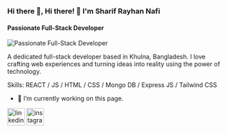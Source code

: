 ### Hi there 👋, Hi there! 👋 I'm Sharif Rayhan Nafi
#### Passionate Full-Stack Developer
![Passionate Full-Stack Developer](https://i.ibb.co/FgVztmW/git-banner.png)

A dedicated full-stack developer based in Khulna, Bangladesh. I love crafting web experiences and turning ideas into reality using the power of technology.

Skills: REACT / JS / HTML / CSS / Mongo DB / Express JS / Tailwind CSS

- 🔭 I’m currently working on this page. 


[<img src='https://cdn.jsdelivr.net/npm/simple-icons@3.0.1/icons/linkedin.svg' alt='linkedin' height='40'>](https://www.linkedin.com/in/https://www.linkedin.com/in/sharif-rayhan-nafi-278725181/)  [<img src='https://cdn.jsdelivr.net/npm/simple-icons@3.0.1/icons/instagram.svg' alt='instagram' height='40'>](https://www.instagram.com/https://instagram.com/sharifrayhannafi/)  

